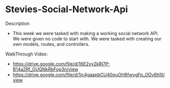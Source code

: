 # Stevies-Social-Network-Api


Description
* This week we were tasked with making a working social network API. We were given no code to start with. We were tasked with creating our own models, routes, and controllers.


WalkThrough Video:
* https://drive.google.com/file/d/16E2vy2kRI7P-B14aZRf_GUQNkRbFop3n/view
* https://drive.google.com/file/d/1jc4gaapbCU40quOH8fwygFp_ODv6h1ll/view